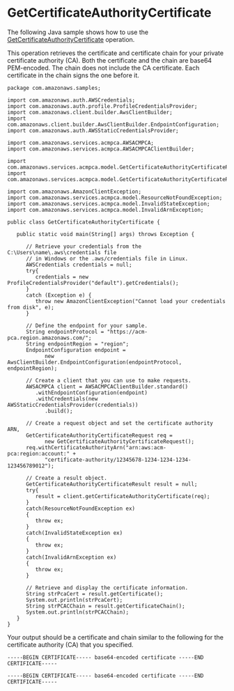# GetCertificateAuthorityCertificate<a name="JavaApi-GetCACertificate"></a>

The following Java sample shows how to use the [GetCertificateAuthorityCertificate](https://docs.aws.amazon.com/acm-pca/latest/APIReference/API_GetCertificateAuthorityCertificate.html) operation\.

This operation retrieves the certificate and certificate chain for your private certificate authority \(CA\)\. Both the certificate and the chain are base64 PEM\-encoded\. The chain does not include the CA certificate\. Each certificate in the chain signs the one before it\.

```
package com.amazonaws.samples;

import com.amazonaws.auth.AWSCredentials;
import com.amazonaws.auth.profile.ProfileCredentialsProvider;
import com.amazonaws.client.builder.AwsClientBuilder;
import com.amazonaws.client.builder.AwsClientBuilder.EndpointConfiguration;
import com.amazonaws.auth.AWSStaticCredentialsProvider;

import com.amazonaws.services.acmpca.AWSACMPCA;
import com.amazonaws.services.acmpca.AWSACMPCAClientBuilder;

import com.amazonaws.services.acmpca.model.GetCertificateAuthorityCertificateRequest;
import com.amazonaws.services.acmpca.model.GetCertificateAuthorityCertificateResult;

import com.amazonaws.AmazonClientException;
import com.amazonaws.services.acmpca.model.ResourceNotFoundException;
import com.amazonaws.services.acmpca.model.InvalidStateException;
import com.amazonaws.services.acmpca.model.InvalidArnException;

public class GetCertificateAuthorityCertificate {

   public static void main(String[] args) throws Exception {

      // Retrieve your credentials from the C:\Users\name\.aws\credentials file
      // in Windows or the .aws/credentials file in Linux.
      AWSCredentials credentials = null;
      try{
         credentials = new ProfileCredentialsProvider("default").getCredentials();
      }
      catch (Exception e) {
         throw new AmazonClientException("Cannot load your credentials from disk", e);
      }

      // Define the endpoint for your sample.
      String endpointProtocol = "https://acm-pca.region.amazonaws.com/";
      String endpointRegion = "region";
      EndpointConfiguration endpoint =
            new AwsClientBuilder.EndpointConfiguration(endpointProtocol, endpointRegion);

      // Create a client that you can use to make requests.
      AWSACMPCA client = AWSACMPCAClientBuilder.standard()
         .withEndpointConfiguration(endpoint)
         .withCredentials(new AWSStaticCredentialsProvider(credentials))
            .build();

      // Create a request object and set the certificate authority ARN,
      GetCertificateAuthorityCertificateRequest req =
            new GetCertificateAuthorityCertificateRequest();
      req.withCertificateAuthorityArn("arn:aws:acm-pca:region:account:" +
            "certificate-authority/12345678-1234-1234-1234-123456789012");

      // Create a result object.
      GetCertificateAuthorityCertificateResult result = null;
      try{
         result = client.getCertificateAuthorityCertificate(req);
      }
      catch(ResourceNotFoundException ex)
      {
         throw ex;
      }
      catch(InvalidStateException ex)
      {
         throw ex;
      }
      catch(InvalidArnException ex)
      {
         throw ex;
      }

      // Retrieve and display the certificate information.
      String strPcaCert = result.getCertificate();
      System.out.println(strPcaCert);
      String strPCACChain = result.getCertificateChain();
      System.out.println(strPCACChain);
   }
}
```

Your output should be a certificate and chain similar to the following for the certificate authority \(CA\) that you specified\. 

```
-----BEGIN CERTIFICATE----- base64-encoded certificate -----END CERTIFICATE-----
	
-----BEGIN CERTIFICATE----- base64-encoded certificate -----END CERTIFICATE-----
```